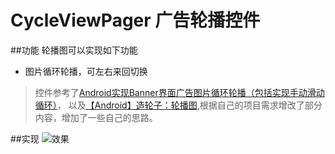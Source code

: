 # CycleViewPager  广告轮播控件
##功能
轮播图可以实现如下功能
- 图片循环轮播，可左右来回切换

> 控件参考了[Android实现Banner界面广告图片循环轮播（包括实现手动滑动循环）](http://blog.csdn.net/stevenhu_223/article/details/45577781)，
以及[【Android】造轮子：轮播图](https://github.com/Gavin-ZYX/CycleViewPager),根据自己的项目需求增改了部分内容，增加了一些自己的思路。

##实现
![效果](https://github.com/sxlyun/CycleViewPager/tree/master/screenshoot/image.gif)
